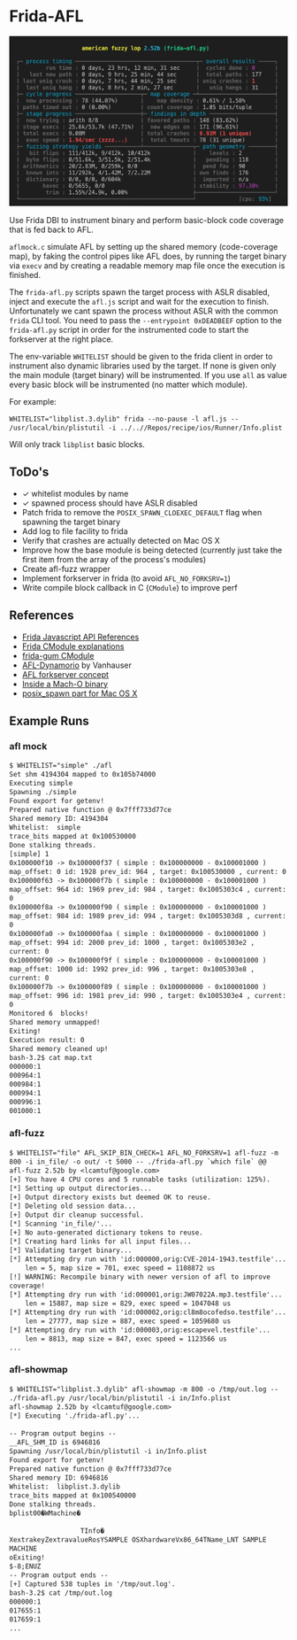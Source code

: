 # Frida-AFL

![AFL Status Screen](afl.png "AFL Status Screen")

Use Frida DBI to instrument binary and perform basic-block code coverage that is fed back to AFL.

`aflmock.c` simulate AFL by setting up the shared memory (code-coverage map), by faking the control pipes like AFL does, by running the target binary via `execv` and by creating a readable memory map file once the execution is finished.

The `frida-afl.py` scripts spawn the target process with ASLR disabled, inject and execute the `afl.js` script and wait for the execution to finish. Unfortunately we cant spawn the process without ASLR with the common `frida` CLI tool. You need to pass the `--entrypoint 0xDEADBEEF` option to the `frida-afl.py` script in order for the instrumented code to start the forkserver at the right place.

The env-variable `WHITELIST` should be given to the frida client in order to instrument also dynamic libraries used by the target. If none is given only the main module (target binary) will be instrumented. If you use `all` as value every basic block will be instrumented (no matter which module).

For example:
```
WHITELIST="libplist.3.dylib" frida --no-pause -l afl.js -- /usr/local/bin/plistutil -i ../..//Repos/recipe/ios/Runner/Info.plist
```
Will only track `libplist` basic blocks.

## ToDo's
* ✓ whitelist modules by name
* ✓ spawned process should have ASLR disabled 
* Patch frida to remove the `POSIX_SPAWN_CLOEXEC_DEFAULT` flag when spawning the target binary
* Add log to file facility to frida
* Verify that crashes are actually detected on Mac OS X
* Improve how the base module is being detected (currently just take the first item from the array of the process's modules)
* Create afl-fuzz wrapper
* Implement forkserver in frida (to avoid `AFL_NO_FORKSRV=1`)
* Write compile block callback in C (`CModule`) to improve perf

## References
* [Frida Javascript API References](https://www.frida.re/docs/javascript-api/)
* [Frida CModule explanations](https://www.frida.re/news/2019/09/18/frida-12-7-released/)
* [frida-gum CModule](https://github.com/frida/frida-gum/tree/master/bindings/gumjs/runtime/cmodule)
* [AFL-Dynamorio](https://github.com/vanhauser-thc/afl-dynamorio) by Vanhauser
* [AFL forkserver concept](https://lcamtuf.blogspot.com/2014/10/fuzzing-binaries-without-execve.html)
* [Inside a Mach-O binary](https://adrummond.net/posts/macho)
* [posix_spawn part for Mac OS X](https://github.com/frida/frida-core/blob/5328de88a29222559fb2883be54ccae3b705a8b6/src/darwin/frida-helper-backend-glue.m)
## Example Runs

### afl mock

```
$ WHITELIST="simple" ./afl
Set shm 4194304 mapped to 0x105b74000
Executing simple
Spawning ./simple 
Found export for getenv!
Prepared native function @ 0x7fff733d77ce
Shared memory ID: 4194304
Whitelist:  simple
trace_bits mapped at 0x100530000
Done stalking threads.
[simple] 1
0x100000f10 -> 0x100000f37 ( simple : 0x100000000 - 0x100001000 )
map_offset: 0 id: 1928 prev_id: 964 , target: 0x100530000 , current: 0
0x100000f63 -> 0x100000f7b ( simple : 0x100000000 - 0x100001000 )
map_offset: 964 id: 1969 prev_id: 984 , target: 0x1005303c4 , current: 0
0x100000f8a -> 0x100000f90 ( simple : 0x100000000 - 0x100001000 )
map_offset: 984 id: 1989 prev_id: 994 , target: 0x1005303d8 , current: 0
0x100000fa0 -> 0x100000faa ( simple : 0x100000000 - 0x100001000 )
map_offset: 994 id: 2000 prev_id: 1000 , target: 0x1005303e2 , current: 0
0x100000f90 -> 0x100000f9f ( simple : 0x100000000 - 0x100001000 )
map_offset: 1000 id: 1992 prev_id: 996 , target: 0x1005303e8 , current: 0
0x100000f7b -> 0x100000f89 ( simple : 0x100000000 - 0x100001000 )
map_offset: 996 id: 1981 prev_id: 990 , target: 0x1005303e4 , current: 0
Monitored 6  blocks!
Shared memory unmapped!
Exiting!
Execution result: 0
Shared memory cleaned up!
bash-3.2$ cat map.txt 
000000:1
000964:1
000984:1
000994:1
000996:1
001000:1
```

### afl-fuzz
```
$ WHITELIST="file" AFL_SKIP_BIN_CHECK=1 AFL_NO_FORKSRV=1 afl-fuzz -m 800 -i in_file/ -o out/ -t 5000 -- ./frida-afl.py `which file` @@
afl-fuzz 2.52b by <lcamtuf@google.com>
[+] You have 4 CPU cores and 5 runnable tasks (utilization: 125%).
[*] Setting up output directories...
[+] Output directory exists but deemed OK to reuse.
[*] Deleting old session data...
[+] Output dir cleanup successful.
[*] Scanning 'in_file/'...
[+] No auto-generated dictionary tokens to reuse.
[*] Creating hard links for all input files...
[*] Validating target binary...
[*] Attempting dry run with 'id:000000,orig:CVE-2014-1943.testfile'...
    len = 5, map size = 701, exec speed = 1108872 us
[!] WARNING: Recompile binary with newer version of afl to improve coverage!
[*] Attempting dry run with 'id:000001,orig:JW07022A.mp3.testfile'...
    len = 15887, map size = 829, exec speed = 1047048 us
[*] Attempting dry run with 'id:000002,orig:cl8m8ocofedso.testfile'...
    len = 27777, map size = 887, exec speed = 1059680 us
[*] Attempting dry run with 'id:000003,orig:escapevel.testfile'...
    len = 8813, map size = 847, exec speed = 1123566 us
...
```

### afl-showmap

```
$ WHITELIST="libplist.3.dylib" afl-showmap -m 800 -o /tmp/out.log -- ./frida-afl.py /usr/local/bin/plistutil -i in/Info.plist
afl-showmap 2.52b by <lcamtuf@google.com>
[*] Executing './frida-afl.py'...

-- Program output begins --
__AFL_SHM_ID is 6946816
Spawning /usr/local/bin/plistutil -i in/Info.plist 
Found export for getenv!
Prepared native function @ 0x7fff733d77ce
Shared memory ID: 6946816
Whitelist:  libplist.3.dylib
trace_bits mapped at 0x100540000
Done stalking threads.
bplist00�WMachine�

                  TInfo�
XextrakeyZextravalueRosYSAMPLE OSXhardwareVx86_64TName_LNT SAMPLE MACHINE
oExiting!                                                               $-8;ENUZ
-- Program output ends --
[+] Captured 538 tuples in '/tmp/out.log'.
bash-3.2$ cat /tmp/out.log 
000000:1
017655:1
017659:1
...
```